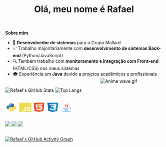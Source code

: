 <h1 align="center">Olá, meu nome é Rafael</h1>

<br />

<strong>Sobre mim</strong>
- 💼 **Desenvolvedor de sistemas** para o Grupo Mallard
- 📈 Trabalho majoritariamente com **desenvolvimento de sistemas Back-end** (Python/JavaScript)
- 🔍 Também trabalho com **monitoramento e integração com Front-end** (HTML/CSS) nos meus sistemas
- 🎓 Experiência em **Java** devido a projetos acadêmicos e profissionais
            <img align="right" alt="Anime wave gif" src="https://i.giphy.com/media/v1.Y2lkPTc5MGI3NjExYXQ4MGNja2c0c3UxcGV2NDBjeTIyeGdsdXo1OTg4cjQ4YTUxanN2ZCZlcD12MV9pbnRlcm5hbF9naWZfYnlfaWQmY3Q9Zw/5lAtcHWPAYFdS/giphy.gif" width="200"/>
            
##

![Rafael's GitHub Stats](https://github-readme-stats.vercel.app/api?username=rafaeljlima&show_icons=true&theme=radical)
![Top Langs](https://github-readme-stats-git-master-rafaeljlimas-projects.vercel.app/api/top-langs/?username=rafaeljlima&layout=compact&theme=radical)

<div style="display: inline_block"><br>
  <img align="center" alt="Rafael-Python" height="30" width="40" src="https://raw.githubusercontent.com/devicons/devicon/master/icons/python/python-original.svg">
  <img align="center" alt="Rafael-Js" height="30" width="40" src="https://raw.githubusercontent.com/devicons/devicon/master/icons/javascript/javascript-plain.svg">
  <img align="center" alt="Rafael-HTML" height="30" width="40" src="https://raw.githubusercontent.com/devicons/devicon/master/icons/html5/html5-original.svg">
  <img align="center" alt="Rafael-CSS" height="30" width="40" src="https://raw.githubusercontent.com/devicons/devicon/master/icons/css3/css3-original.svg">
  <img align="center" alt="Rafael-Java" height="30" width="40" src="https://raw.githubusercontent.com/devicons/devicon/master/icons/java/java-original.svg">
</div>

##

<div> 
  <a href="https://www.instagram.com/rafae.luci/" target="_blank"><img src="https://img.shields.io/badge/-Instagram-%23E4405F?style=for-the-badge&logo=instagram&logoColor=white" target="_blank"></a>
  <a href = "mailto:rafaelj13.lima@gmail.com"><img src="https://img.shields.io/badge/-Gmail-%23333?style=for-the-badge&logo=gmail&logoColor=white" target="_blank"></a>
  <a href="https://www.linkedin.com/in/rafaeljdlima/" target="_blank"><img src="https://img.shields.io/badge/-LinkedIn-%230077B5?style=for-the-badge&logo=linkedin&logoColor=white" target="_blank"></a> 
</div>

##

[![Rafael's GitHub Activity Graph](https://github-readme-activity-graph.vercel.app/graph?username=rafaeljlima&theme=rogue)](https://github.com/ashutosh00710/github-readme-activity-graph)
